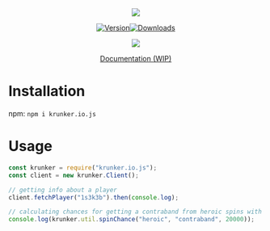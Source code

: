 <div align="center"><a href="https://nodei.co/npm/krunker.io.js/"><img src="https://nodei.co/npm/krunker.io.js.png?downloads=true&stars=true"></a></div>
<div align="center"><p><a href="https://www.npmjs.com/package/krunker.io.js"><img src="https://img.shields.io/npm/v/krunker.io.js.svg?maxAge=3600" alt="Version"></a><a href="https://www.npmjs.com/package/krunker.js"><img src="https://img.shields.io/npm/dt/krunker.js.svg?maxAge=3600" alt="Downloads"></a>
	</p>
  	<p><a href="https://nodei.co/npm/krunker.js/"><img src="https://nodei.co/npm/krunker.js.png?downloads=true&stars=true"></a></p>
    <p><a href="https://1s3k3b.github.io/krunkerjs/docs/index.html">Documentation (WIP)</a></p>
</div>

# Installation
npm: `npm i krunker.io.js`

# Usage
```js
const krunker = require("krunker.io.js");
const client = new krunker.Client();

// getting info about a player
client.fetchPlayer("1s3k3b").then(console.log);

// calculating chances for getting a contraband from heroic spins with 20k KR
console.log(krunker.util.spinChance("heroic", "contraband", 20000));
```
